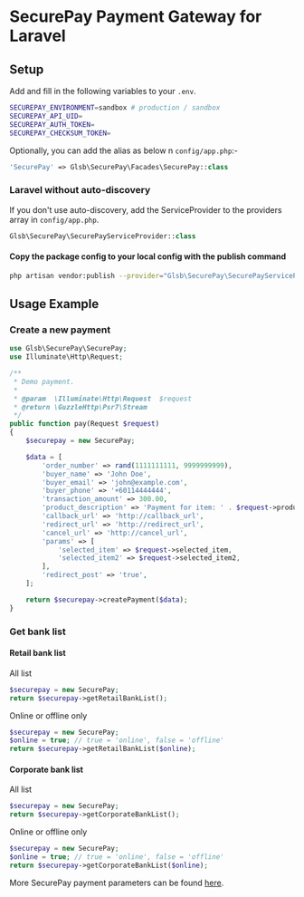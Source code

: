# SecurePay Payment Gateway for Laravel

## Setup

Add and fill in the following variables to your `.env`.
```bash
SECUREPAY_ENVIRONMENT=sandbox # production / sandbox
SECUREPAY_API_UID=
SECUREPAY_AUTH_TOKEN=
SECUREPAY_CHECKSUM_TOKEN=
```

Optionally, you can add the alias as below n `config/app.php`:-
```php
'SecurePay' => Glsb\SecurePay\Facades\SecurePay::class
```

### Laravel without auto-discovery

If you don't use auto-discovery, add the ServiceProvider to the providers array in `config/app.php`.

```php
Glsb\SecurePay\SecurePayServiceProvider::class
```

#### Copy the package config to your local config with the publish command

```bash
php artisan vendor:publish --provider="Glsb\SecurePay\SecurePayServiceProvider"
```

## Usage Example

### Create a new payment

```php
use Glsb\SecurePay\SecurePay;
use Illuminate\Http\Request;

/**
 * Demo payment.
 *
 * @param  \Illuminate\Http\Request  $request
 * @return \GuzzleHttp\Psr7\Stream
 */
public function pay(Request $request)
{
    $securepay = new SecurePay;

    $data = [
        'order_number' => rand(1111111111, 9999999999),
        'buyer_name' => 'John Doe',
        'buyer_email' => 'john@example.com',
        'buyer_phone' => '+60114444444',
        'transaction_amount' => 300.00,
        'product_description' => 'Payment for item: ' . $request->product_id,
        'callback_url' => 'http://callback_url',
        'redirect_url' => 'http://redirect_url',
        'cancel_url' => 'http://cancel_url',
        'params' => [
            'selected_item' => $request->selected_item,
            'selected_item2' => $request->selected_item2,
        ],
        'redirect_post' => 'true',
    ];

    return $securepay->createPayment($data);
}
```

### Get bank list

#### Retail bank list
All list
```php
$securepay = new SecurePay;
return $securepay->getRetailBankList();
```
Online or offline only
```php
$securepay = new SecurePay;
$online = true; // true = 'online', false = 'offline'
return $securepay->getRetailBankList($online);
```

#### Corporate bank list
All list
```php
$securepay = new SecurePay;
return $securepay->getCorporateBankList();
```
Online or offline only
```php
$securepay = new SecurePay;
$online = true; // true = 'online', false = 'offline'
return $securepay->getCorporateBankList($online);
```

More SecurePay payment parameters can be found [here](https://docs.securepay.my/api/merchant/payment#request-parameters).
